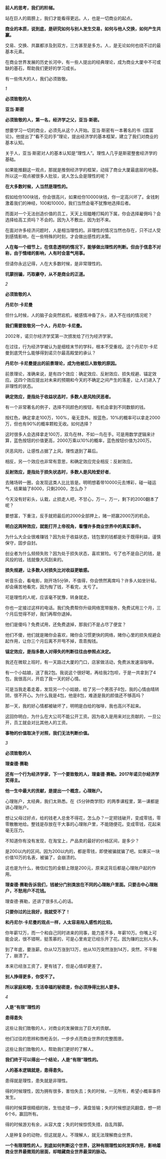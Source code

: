 **前人的思考，我们的阶梯。**

站在巨人的肩膀上，我们才能看得更远。人，也是一切商业的起点。

**商业的本质，说到底，是研究如何与别人发生交易，如何与他人交换，如何产生共赢。**

交易、交换、共赢都涉及到双方，三方甚至是多方。人，是无论如何也绕不过的最基本元素。

在商业世界发展的历史长河中，有一些人提出的经典理论，成为商业大厦中不可或缺的基石，帮助我们更好的学习成长。

有一些伟大的人，我们必须致敬。

*1*

**必须致敬的人**

**亚当·斯密**


**必须致敬的人，第一名，经济学之父，亚当·斯密。**

想要学习一切的商业，必须先从这个人开始。亚当·斯密有一本著名的书《国富论》。他提出了“看不见的手”理论，提出经济学的基本框架，建立了我们对商业的基本认知。

关于人，亚当·斯密对人的基本认知是“理性人”。理性人几乎是斯密整套经济学的基础。

如果能推翻这一观点，那就是推倒经济学的框架，动摇了商业大厦最底层的地基。所以这一观点被很多人批驳，说人怎么会是理性的呢？

**在大多数时候，人当然是理性的。**

假如给你100块钱，你会很高兴，如果给你10000块钱，你一定高兴坏了。金钱刺激着我们的神经，100和10000，我们当然会毫不犹豫地选择后者。

而面对一个无法创造价值的员工，天天上班瞌睡打盹的下属，你会选择雇佣吗？会选择给高工资吗？不会的。因为入不敷出，因为划不来。

在面对许多经济问题时，人是相当理性的。非理性的情况当然也存在，只不过人受到感情影响，在一些特殊的时刻，才会做出感性的决策。


**人在每一个细节上，在信息透明的情况下，能够做出理性的判断。但由于信息不对称，由于情绪的影响，人有时会意气用事。**


但请你永远记得，人在大多数时候，是非常理性的。

**坑蒙拐骗，巧取豪夺，从不是商业的正道。**


*2*

**必须致敬的人**

**丹尼尔·卡尼曼**


但什么时候，人的脑子会突然宕机，被感情冲昏了头，进入不在线的情况呢？

**我们需要致敬另一个人，丹尼尔·卡尼曼。**

2002年，诺贝尔经济学奖第一次颁发给了行为经济学家。

在过往，行为经济学被认为是细枝末节的学科，根本不受重视。这个丹尼尔·卡尼曼到底凭什么能够得到诺贝尔最高殿堂的承认？


**丹尼尔·卡尼曼提出的前景理论，成为他被后人致敬的原因。**

前景理论，准确来说，是有四个效应：确定效应、反射效应、损失规避、锚定效应。这四个效应提出对未来的预期和今天的不确定之间产生的落差，让人们进入了非理性的状态。


**确定效应，是指处于收益状态时，多数人是风险厌恶者。**

有一个非常著名的例子，选择不同颜色的按钮，有机会拿到不同数额的钱。


按红色，确定拿走100万，100%，毫无意外。按蓝色，10%的概率可以拿走2000万，但也有90%的概率颗粒无收。如何选择？

这时很多人会选择拿走100万，双鸟在林，不如一鸟在手。可是用数学逻辑来计算，蓝色按钮的价值更高，2000万乘以10%的概率，蓝色按钮价值为200万。

厌恶风险，让感性占据了上风，理性退到了幕后。

相反，另一个效应也非常有意思，和确定效应完全相反：反射效应。

**反射效应，是指处于损失状态时，多数人是风险爱好者**。

去赌场转一圈，会发现这类人比比皆是。明明想着带10000元去博彩，碰一碰运气，结果输了8000，只剩2000，怎么办？

今天没有好彩头，认栽，止损走人吧，不甘心，万一，万一，剩下的2000翻本了呢？

要想富，下重注，反手就把最后的2000全部押上，赌一把赢2000万的机会。

**明白这两种效应，就能打开上帝视角，看懂许多商业世界中的真实事件。**

为什么大企业很难赚钱？因为处于收益状态，钱包里的钱都是处于既得利益，谨慎保守，固步自封。

创业者为什么频频失败？因为处于损失状态，喜欢冒险。亏了也不是自己的钱，是风投的钱，钱就像大风刮来的。


**损失规避，让多数人对损失比对收益更敏感。**

听音乐会，看电影，刚开场5分钟，不值得，你会愤然离席吗？许多人如坐针毡，却会痛苦地看完，因为掏了钱，不看完，太亏了。

可是理性的人呢，应该毫不犹豫，转身就走。

你也一定接过这样的电话。我们免费帮你升级网络宽带服务，免费试用三个月，三个月后觉得不好，我们再帮你退掉。

他们是傻吗？免费试用，还免费退掉，那我们不是占尽了便宜？

他们不傻，他们就是赌你会喜欢，赌你会习惯更快的网络，赌你心里的损失规避会起作用，让你三个月后离不开甩不掉，乖乖掏钱。

**锚定效应，是指多数人对得失的判断往往由参照点决定。**

我还在微软上班时，有一天路过大厦的门口，店家做活动，免费派发速溶咖啡。

有一个小姑娘，送了我2包。我说这个很好喝，再给我2包呗，于是一共拿到了4包，我很高兴，开启了我一天的好心情。

可是当我走着走着，发现另一个小姑娘，给了另一个男孩子8包，我的心情由晴转阴，很不开心。为什么我是4包，他是8包，难道是我的颜值还不够高吗？

那一天，我的好心情都被破坏了，明明是白给的咖啡，我也高兴不起来。

这回你明白，为什么在大公司不能公开工资。因为收入是用来对比贡献的，一旦公开，员工就会对比其他人的工资。

**事物的价值取决于对照，我们无法判断价值。**


*3*

**必须致敬的人**

**理查德·赛勒**


**还有一个行为经济学家，下一个要致敬的人，理查德·赛勒。2017年诺贝尔经济学奖得主。**

**他一生中最大的贡献，是提出一个概念，心理账户。**

心理账户，太经典，我们太熟悉。在《5分钟商学院》的两季课程里，第一课都是讲心理账户。

想让父母过好点，给的钱老人总舍不得花，怎么办？一定把钱破开，变成零钱，零零散散地给。整钱是存放在干大事的心理账户里，不能随便花。变成零钱，花起来毫无压力。

不知道你有没有发现，在淘宝上，产品卖的最好的价格区间，是多少？

是200以内的区间。因为200以内的，都是零钱，即使被骗就骗了吧。如果买一块价值10万的名表，被骗了，会崩溃的。

这也是为什么，微信红包的金额上限是200元，原来这背后都是心理账户起的作用。

**理查德·赛勒告诉我们，钱被分门别类放在不同的心理账户里面。只要击中心理账户，不愁用户不花钱。**

理查德·赛勒，还讲了很多扎心的话。

**只要你过的比我好，我就受不了！**

**和丹尼尔·卡尼曼的观点一样，人太容易陷入感性的比较。**

你年薪12万，而一个和自己同时进来的同事，能力差不多，年薪10万。你嘴上可能会说，很不错啊，挺羡慕的，可是心里肯定已经乐开了花。因为赚的比别人多。

到了年底，要涨薪。你从12万涨到13万，他从10万突然涨到14万，突然，不平衡了，崩溃了。

本来已经涨工资了，更有钱了，但是心情却更差了。

**别人挣得更多，你受不了。**

**所以家庭和睦，生活幸福的秘密是，你必须挣得比别人要多。**


*4*

**人是“有限”理性的**

**患得患失**

这些让我们致敬的人，对商业的发展做出了巨大的贡献。

他们过往的思辨和唇枪舌剑，一步步点亮商业世界的完整图景。


这些让我们致敬的人，帮助我们更好的了解人。

**我们终于可以得出一个结论，人是“有限”理性的。**

**人的基本逻辑就是，患得患失。**

患得就是理性，患失就是非理性。

得的时候理性，因为拥有很多，害怕失去；失的时候，一无所有，希望小概率事件发生。

得的时候算很精细的账，生怕走错一步，满盘皆输；失的时候想逆风翻盘，想一把6个6，赢回所有。

得的时候游刃有余，从容大度；失的时候惊慌失措，自乱阵脚。

人是种复杂的动物，但这就是人。不理解人，就无法理解商业世界。

**一个有限理性的人，到底如何判断这个世界，这种有限理性如何发挥作用，影响着商业世界最微观的层面，却暗藏商业世界最深的脉动。**